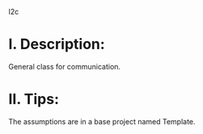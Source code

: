 I2c

# I. Description:
General class for communication.

# II. Tips:
The assumptions are in a base project named Template.
